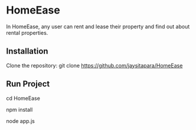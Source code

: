# HomeEase

In HomeEase, any user can rent and lease their property and find out about rental properties.


## Installation

Clone the repository:
git clone https://github.com/jaysitapara/HomeEase

## Run Project
cd HomeEase

npm install

node app.js
